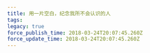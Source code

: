 ```yaml
---
title: 用一片空白，纪念我所不会认识的人
tags: 
legacy: true
force_publish_time: 2018-03-24T20:07:45.260Z
force_update_time: 2018-03-24T20:07:45.260Z
---
```



